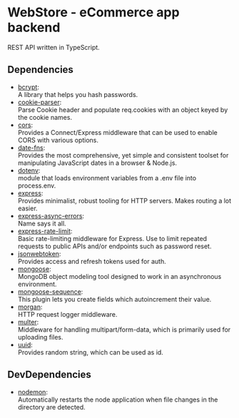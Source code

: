 # WebStore - eCommerce app backend

REST API written in TypeScript.

## Dependencies

- [bcrypt](https://www.npmjs.com/package/bcrypt):  
  A library that helps you hash passwords.
- [cookie-parser](https://www.npmjs.com/package/cookie-parser):  
  Parse Cookie header and populate req.cookies with an object keyed by the
  cookie names.
- [cors](https://www.npmjs.com/package/cors):  
  Provides a Connect/Express middleware that can be used to enable CORS with
  various options.
- [date-fns](https://www.npmjs.com/package/date-fns):  
   Provides the most comprehensive, yet simple and consistent toolset for manipulating
  JavaScript dates in a browser & Node.js.
- [dotenv](https://www.npmjs.com/package/dotenv):  
  module that loads environment variables from a .env file into process.env.
- [express](https://www.npmjs.com/package/express):  
  Provides minimalist, robust tooling for HTTP servers. Makes routing a lot
  easier.
- [express-async-errors](https://www.npmjs.com/package/express-async-errors):  
  Name says it all.
- [express-rate-limit](https://www.npmjs.com/package/express-rate-limit):  
  Basic rate-limiting middleware for Express. Use to limit repeated requests to
  public APIs and/or endpoints such as password reset.
- [jsonwebtoken](https://www.npmjs.com/package/jsonwebtoken):  
  Provides access and refresh tokens used for auth.
- [mongoose](https://www.npmjs.com/package/mongoose):  
  MongoDB object modeling tool designed to work in an asynchronous environment.
- [mongoose-sequence](https://www.npmjs.com/package/mongoose-sequence):  
  This plugin lets you create fields which autoincrement their value.
- [morgan](https://www.npmjs.com/package/morgan):  
  HTTP request logger middleware.
- [multer](https://www.npmjs.com/package/multer):  
  Middleware for handling multipart/form-data, which is primarily used for
  uploading files.
- [uuid](https://www.npmjs.com/package/uuid):  
  Provides random string, which can be used as id.

## DevDependencies

- [nodemon](https://www.npmjs.com/package/nodemon):  
  Automatically restarts the node application when file changes in the directory
  are detected.
